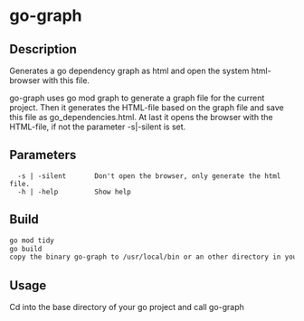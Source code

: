 # go-graph

## Description

Generates a go dependency graph as html and open the system html-browser with this file.

go-graph uses go mod graph to generate a graph file for the current project.
Then it generates the HTML-file based on the graph file and save this file
as go_dependencies.html. At last it opens the browser
with the HTML-file, if not the parameter -s|-silent is set.

## Parameters

```
  -s | -silent       Don't open the browser, only generate the html file.
  -h | -help         Show help
```

## Build

```sh
go mod tidy
go build
copy the binary go-graph to /usr/local/bin or an other directory in your search path
```

## Usage

Cd into the base directory of your go project and call go-graph
